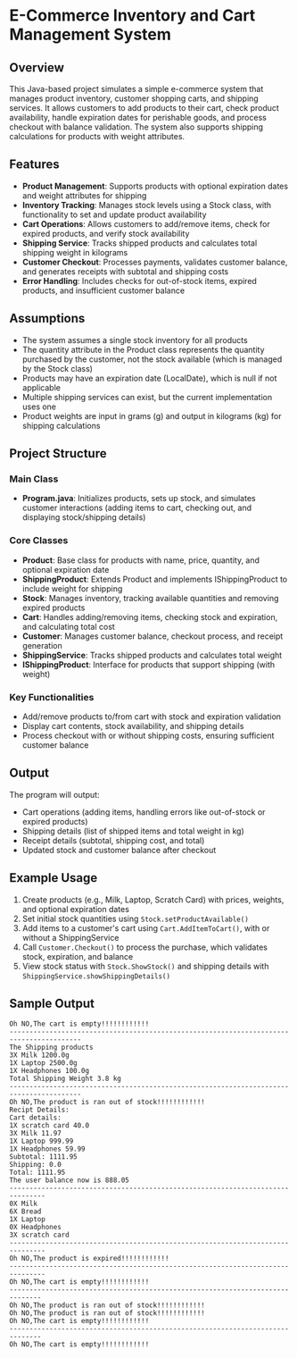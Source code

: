 # E-Commerce Inventory and Cart Management System

## Overview

This Java-based project simulates a simple e-commerce system that manages product inventory, customer shopping carts, and shipping services. It allows customers to add products to their cart, check product availability, handle expiration dates for perishable goods, and process checkout with balance validation. The system also supports shipping calculations for products with weight attributes.

## Features

- **Product Management**: Supports products with optional expiration dates and weight attributes for shipping
- **Inventory Tracking**: Manages stock levels using a Stock class, with functionality to set and update product availability
- **Cart Operations**: Allows customers to add/remove items, check for expired products, and verify stock availability
- **Shipping Service**: Tracks shipped products and calculates total shipping weight in kilograms
- **Customer Checkout**: Processes payments, validates customer balance, and generates receipts with subtotal and shipping costs
- **Error Handling**: Includes checks for out-of-stock items, expired products, and insufficient customer balance

## Assumptions

- The system assumes a single stock inventory for all products
- The quantity attribute in the Product class represents the quantity purchased by the customer, not the stock available (which is managed by the Stock class)
- Products may have an expiration date (LocalDate), which is null if not applicable
- Multiple shipping services can exist, but the current implementation uses one
- Product weights are input in grams (g) and output in kilograms (kg) for shipping calculations

## Project Structure

### Main Class
- **Program.java**: Initializes products, sets up stock, and simulates customer interactions (adding items to cart, checking out, and displaying stock/shipping details)

### Core Classes

- **Product**: Base class for products with name, price, quantity, and optional expiration date
- **ShippingProduct**: Extends Product and implements IShippingProduct to include weight for shipping
- **Stock**: Manages inventory, tracking available quantities and removing expired products
- **Cart**: Handles adding/removing items, checking stock and expiration, and calculating total cost
- **Customer**: Manages customer balance, checkout process, and receipt generation
- **ShippingService**: Tracks shipped products and calculates total weight
- **IShippingProduct**: Interface for products that support shipping (with weight)

### Key Functionalities

- Add/remove products to/from cart with stock and expiration validation
- Display cart contents, stock availability, and shipping details
- Process checkout with or without shipping costs, ensuring sufficient customer balance

## Output

The program will output:
- Cart operations (adding items, handling errors like out-of-stock or expired products)
- Shipping details (list of shipped items and total weight in kg)
- Receipt details (subtotal, shipping cost, and total)
- Updated stock and customer balance after checkout

## Example Usage

1. Create products (e.g., Milk, Laptop, Scratch Card) with prices, weights, and optional expiration dates
2. Set initial stock quantities using `Stock.setProductAvailable()`
3. Add items to a customer's cart using `Cart.AddItemToCart()`, with or without a ShippingService
4. Call `Customer.Checkout()` to process the purchase, which validates stock, expiration, and balance
5. View stock status with `Stock.ShowStock()` and shipping details with `ShippingService.showShippingDetails()`

## Sample Output

```
Oh NO,The cart is empty!!!!!!!!!!!!
----------------------------------------------------------------------------------------
The Shipping products
3X Milk 1200.0g
1X Laptop 2500.0g
1X Headphones 100.0g
Total Shipping Weight 3.8 kg
----------------------------------------------------------------------------------------
Oh NO,The product is ran out of stock!!!!!!!!!!!!
Recipt Details:
Cart details:
1X scratch card 40.0
3X Milk 11.97
1X Laptop 999.99
1X Headphones 59.99
Subtotal: 1111.95
Shipping: 0.0
Total: 1111.95
The user balance now is 888.05
-------------------------------------------------------------------------------
0X Milk
6X Bread
1X Laptop
0X Headphones
3X scratch card
-------------------------------------------------------------------------------
Oh NO,The product is expired!!!!!!!!!!!!
-------------------------------------------------------------------------------
Oh NO,The cart is empty!!!!!!!!!!!!
------------------------------------------------------------------------------
Oh NO,The product is ran out of stock!!!!!!!!!!!!
Oh NO,The product is ran out of stock!!!!!!!!!!!!
Oh NO,The cart is empty!!!!!!!!!!!!
------------------------------------------------------------------------------
Oh NO,The cart is empty!!!!!!!!!!!!
```
